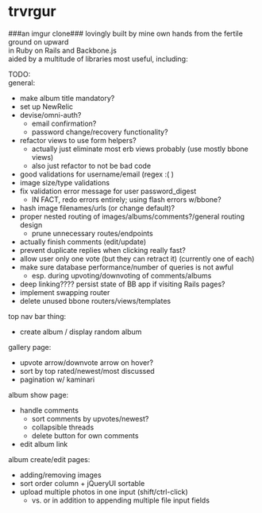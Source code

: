 trvrgur
=======
###an imgur clone###
lovingly built by mine own hands from the fertile ground on upward  
in Ruby on Rails and Backbone.js  
aided by a multitude of libraries most useful, including:  

TODO:  
general:  
  - make album title mandatory?  
  - set up NewRelic  
  - devise/omni-auth?  
    - email confirmation?  
    - password change/recovery functionality?  
  - refactor views to use form helpers?  
    - actually just eliminate most erb views probably (use mostly bbone views)  
    - also just refactor to not be bad code  
  - good validations for username/email (regex :( )  
  - image size/type validations  
  - fix validation error message for user password_digest  
    - IN FACT, redo errors entirely; using flash errors w/bbone?  
  - hash image filenames/urls (or change default)?  
  - proper nested routing of images/albums/comments?/general routing design  
    - prune unnecessary routes/endpoints  
  - actually finish comments (edit/update)  
  - prevent duplicate replies when clicking really fast?  
  - allow user only one vote (but they can retract it) (currently one of each)  
  - make sure database performance/number of queries is not awful  
    - esp. during upvoting/downvoting of comments/albums  
  - deep linking???? persist state of BB app if visiting Rails pages?  
  - implement swapping router  
  - delete unused bbone routers/views/templates  
  
top nav bar thing:  
  - create album / display random album  

gallery page:  
  - upvote arrow/downvote arrow on hover?  
  - sort by top rated/newest/most discussed  
  - pagination w/ kaminari  
  
album show page:  
  - handle comments  
    - sort comments by upvotes/newest?  
    - collapsible threads  
    - delete button for own comments  
  - edit album link  
  
album create/edit pages:  
  - adding/removing images  
  - sort order column + jQueryUI sortable  
  - upload multiple photos in one input (shift/ctrl-click)  
    - vs. or in addition to appending multiple file input fields  
